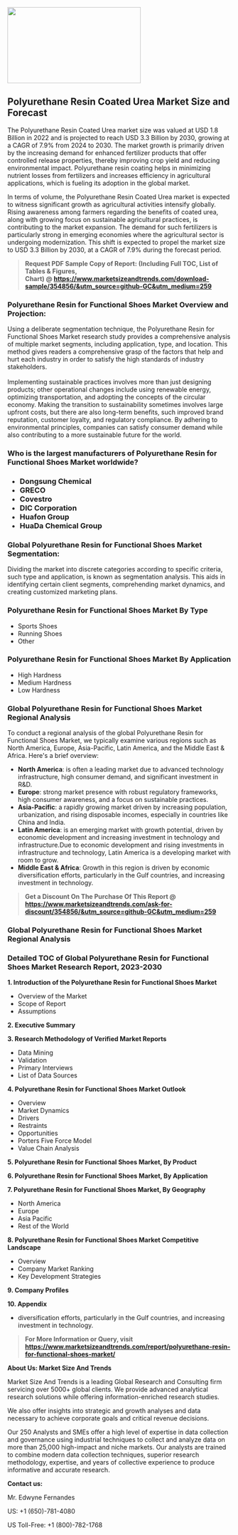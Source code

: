 <p><img class="alignnone size-medium wp-image-20088" src="https://ffe5etoiles.com/wp-content/uploads/2024/12/MST1-300x171.png" alt="" width="300" height="171" /></p><h2>Polyurethane Resin Coated Urea Market Size and Forecast</h2><p>The Polyurethane Resin Coated Urea market size was valued at USD 1.8 Billion in 2022 and is projected to reach USD 3.3 Billion by 2030, growing at a CAGR of 7.9% from 2024 to 2030. The market growth is primarily driven by the increasing demand for enhanced fertilizer products that offer controlled release properties, thereby improving crop yield and reducing environmental impact. Polyurethane resin coating helps in minimizing nutrient losses from fertilizers and increases efficiency in agricultural applications, which is fueling its adoption in the global market.</p><p>In terms of volume, the Polyurethane Resin Coated Urea market is expected to witness significant growth as agricultural activities intensify globally. Rising awareness among farmers regarding the benefits of coated urea, along with growing focus on sustainable agricultural practices, is contributing to the market expansion. The demand for such fertilizers is particularly strong in emerging economies where the agricultural sector is undergoing modernization. This shift is expected to propel the market size to USD 3.3 Billion by 2030, at a CAGR of 7.9% during the forecast period.</p></p><blockquote id="" class=""><strong>Request PDF Sample Copy of Report: (Including Full TOC, List of Tables &amp; Figures, Chart)&nbsp;@&nbsp;<strong><a href="https://www.marketsizeandtrends.com/download-sample/354856/&utm_source=github-GC&utm_medium=259" target="_blank">https://www.marketsizeandtrends.com/download-sample/354856/&utm_source=github-GC&utm_medium=259</a></strong></strong></blockquote><h3 id="" class="">Polyurethane Resin for Functional Shoes Market&nbsp;Overview and Projection:</h3><p id="" class="">Using a deliberate segmentation technique, the Polyurethane Resin for Functional Shoes Market research study provides a comprehensive analysis of multiple market segments, including application, type, and location. This method gives readers a comprehensive grasp of the factors that help and hurt each industry in order to satisfy the high standards of industry stakeholders. <br /> <br />Implementing sustainable practices involves more than just designing products; other operational changes include using renewable energy, optimizing transportation, and adopting the concepts of the circular economy. Making the transition to sustainability sometimes involves large upfront costs, but there are also long-term benefits, such improved brand reputation, customer loyalty, and regulatory compliance. By adhering to environmental principles, companies can satisfy consumer demand while also contributing to a more sustainable future for the world.</p><h3 id="" class="">Who is the largest manufacturers of&nbsp;Polyurethane Resin for Functional Shoes Market worldwide?</h3><h3 class=""><p><ul><li>Dongsung Chemical </li><li> GRECO </li><li> Covestro </li><li> DIC Corporation </li><li> Huafon Group </li><li> HuaDa Chemical Group</li></ul></p></h3><h3 id="" class="">Global&nbsp;Polyurethane Resin for Functional Shoes Market Segmentation:</h3><p id="" class="">Dividing the market into discrete categories according to specific criteria, such type and application, is known as segmentation analysis. This aids in identifying certain client segments, comprehending market dynamics, and creating customized marketing plans.</p><h3 id="" class="">Polyurethane Resin for Functional Shoes Market&nbsp;By Type</h3><p><p><ul><li>Sports Shoes</li><li> Running Shoes</li><li> Other</p></li></ul></p></p><h3 id="" class="">Polyurethane Resin for Functional Shoes Market&nbsp;By Application</h3><p class=""><p><ul><li>High Hardness</li><li> Medium Hardness</li><li> Low Hardness</li></ul></p></p><h3 id="" class="">Global Polyurethane Resin for Functional Shoes Market Regional Analysis</h3><p id="" class="">To conduct a regional analysis of the global Polyurethane Resin for Functional Shoes Market, we typically examine various regions such as North America, Europe, Asia-Pacific, Latin America, and the Middle East &amp; Africa. Here's a brief overview:</p><ul><li><strong>North America</strong>: is often a leading market due to advanced technology infrastructure, high consumer demand, and significant investment in R&amp;D.</li><li><strong>Europe</strong>: strong market presence with robust regulatory frameworks, high consumer awareness, and a focus on sustainable practices.</li><li><strong>Asia-Pacific</strong>: a rapidly growing market driven by increasing population, urbanization, and rising disposable incomes, especially in countries like China and India.</li><li><strong>Latin America</strong>: is an emerging market with growth potential, driven by economic development and increasing investment in technology and infrastructure.Due to economic development and rising investments in infrastructure and technology, Latin America is a developing market with room to grow.</li><li><strong>Middle East &amp; Africa</strong>: Growth in this region is driven by economic diversification efforts, particularly in the Gulf countries, and increasing investment in technology.</li></ul><blockquote id="" class=""><strong>Get a Discount On The Purchase Of This Report @ <strong><a href="https://www.marketsizeandtrends.com/ask-for-discount/354856/&utm_source=github-GC&utm_medium=259" target="_blank">https://www.marketsizeandtrends.com/ask-for-discount/354856/&utm_source=github-GC&utm_medium=259</a></strong></strong></blockquote><h3 id="" class="">Global Polyurethane Resin for Functional Shoes Market Regional Analysis</h3><h3 id="" class="">Detailed TOC of Global Polyurethane Resin for Functional Shoes Market Research Report, 2023-2030</h3><p id="" class=""><strong>1. Introduction of the Polyurethane Resin for Functional Shoes Market</strong></p><ul><li>Overview of the Market</li><li>Scope of Report</li><li>Assumptions</li></ul><p id="" class=""><strong>2. Executive Summary</strong></p><p id="" class=""><strong>3. Research Methodology of Verified Market Reports</strong></p><ul><li>Data Mining</li><li>Validation</li><li>Primary Interviews</li><li>List of Data Sources</li></ul><p id="" class=""><strong>4. Polyurethane Resin for Functional Shoes Market Outlook</strong></p><ul><li>Overview</li><li>Market Dynamics</li><li>Drivers</li><li>Restraints</li><li>Opportunities</li><li>Porters Five Force Model</li><li>Value Chain Analysis</li></ul><p id="" class=""><strong>5. Polyurethane Resin for Functional Shoes Market, By Product</strong></p><p id="" class=""><strong>6. Polyurethane Resin for Functional Shoes Market, By Application</strong></p><p id="" class=""><strong>7. Polyurethane Resin for Functional Shoes Market, By Geography</strong></p><ul><li>North America</li><li>Europe</li><li>Asia Pacific</li><li>Rest of the World</li></ul><p id="" class=""><strong>8. Polyurethane Resin for Functional Shoes Market Competitive Landscape</strong></p><ul><li>Overview</li><li>Company Market Ranking</li><li>Key Development Strategies</li></ul><p id="" class=""><strong>9. Company Profiles</strong></p><p id="" class=""><strong>10. Appendix</strong></p><ul><li>diversification efforts, particularly in the Gulf countries, and increasing investment in technology.</li></ul><blockquote id="" class=""><strong>For More Information or Query, visit <strong><strong><a href="https://www.marketsizeandtrends.com/report/polyurethane-resin-for-functional-shoes-market/" target="_blank">https://www.marketsizeandtrends.com/report/polyurethane-resin-for-functional-shoes-market/</a></strong></strong></strong></blockquote><p id="" class=""><strong>About Us: Market Size And Trends</strong></p><p id="" class="">Market Size And Trends is a leading Global Research and Consulting firm servicing over 5000+ global clients. We provide advanced analytical research solutions while offering information-enriched research studies.</p><p id="" class="">We also offer insights into strategic and growth analyses and data necessary to achieve corporate goals and critical revenue decisions.</p><p id="" class="">Our 250 Analysts and SMEs offer a high level of expertise in data collection and governance using industrial techniques to collect and analyze data on more than 25,000 high-impact and niche markets. Our analysts are trained to combine modern data collection techniques, superior research methodology, expertise, and years of collective experience to produce informative and accurate research.</p><p id="" class=""><strong>Contact us:</strong></p><p id="" class="">Mr. Edwyne Fernandes</p><p id="" class="">US: +1 (650)-781-4080</p><p id="" class="">US Toll-Free: +1 (800)-782-1768</p>
